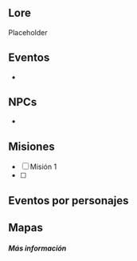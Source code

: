 ## Lore

Placeholder

## Eventos

* 

## NPCs

* 

## Misiones

- [ ] Misión 1
- [ ] 

## Eventos por personajes

## Mapas

##### Más información
